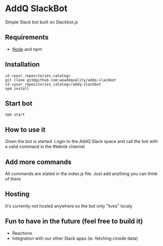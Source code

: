 # AddQ SlackBot

Simple Slack bot built on Slackbot.js

## Requirements
* [Node](https://nodejs.org/en/) and npm

## Installation
```
cd <your_repositories_catalog>
git clone git@github.com:weaddquality/addq-slackbot
cd <your_repositories_catalog>/addq-slackbot
npm install
```


## Start bot
```
npm start
```

## How to use it
Given the bot is started. Login to the AddQ Slack space and call the bot with a valid command in the #teknik channel

## Add more commands
All commands are stated in the index.js file. Just add anything you can think of there

## Hosting
It's currently not hosted anywhere so the bot only "lives" localy

## Fun to have in the future (feel free to build it)
* Reactions
* Integration with our other Slack apps (ie. fetching cinode data)